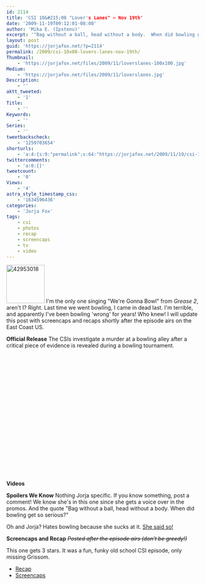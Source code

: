 ```yaml
---
id: 2114
title: 'CSI 10&#215;08 "Lover's Lanes" — Nov 19th'
date: '2009-11-19T09:12:01-08:00'
author: 'Mika E. (Ipstenu)'
excerpt: '"Bag without a ball, head without a body.  When did bowling get so serious?" New episode of _CSI_ tonight, November 19th. _Updated with screencaps and recap_'
layout: post
guid: 'https://jorjafox.net/?p=2114'
permalink: /2009/csi-10x08-lovers-lanes-nov-19th/
Thumbnail:
    - 'https://jorjafox.net/files/2009/11/loverslanes-100x100.jpg'
Medium:
    - 'https://jorjafox.net/files/2009/11/loverslanes.jpg'
Description:
    - ''
aktt_tweeted:
    - '1'
Title:
    - ''
Keywords:
    - ''
Series:
    - ''
tweetbackscheck:
    - '1259703654'
shorturls:
    - 'a:4:{s:9:"permalink";s:64:"https://jorjafox.net/2009/11/19/csi-10x08-lovers-lanes-nov-19th/";s:7:"tinyurl";s:26:"http://tinyurl.com/yg7d8pm";s:4:"isgd";s:18:"http://is.gd/52WaI";s:5:"bitly";s:20:"http://bit.ly/27c53M";}'
twittercomments:
    - 'a:0:{}'
tweetcount:
    - '0'
Views:
    - '4'
astra_style_timestamp_css:
    - '1634596436'
categories:
    - 'Jorja Fox'
tags:
    - csi
    - photos
    - recap
    - screencaps
    - tv
    - video
---
```


<a href="//static.jorjafox.net/wordpress/2009/11/42953018.jpg"><img src="//static.jorjafox.net/wordpress/2009/11/42953018-100x100.jpg" alt="42953018" title="42953018" width="100" height="100" class="alignleft size-thumbnail wp-image-2122" /></a> I'm the only one singing "We're Gonna Bowl" from _Grease 2_, aren't I?  Right.  Last time we went bowling, I came in dead last. I'm terrible, and apparently I've been bowling 'wrong' for years! Who knew! I will update this post with screencaps and recaps shortly after the episode airs on the East Coast US.

**Official Release**
The CSIs investigate a murder at a bowling alley after a critical piece of evidence is revealed during a bowling tournament.

**Videos**
<object width="425" height="344"><param name="movie" value="http://www.youtube.com/v/A_Zusll7yl8&hl=en&fs=1"></param><param name="allowFullScreen" value="true"></param><param name="allowscriptaccess" value="always"></param><embed src="http://www.youtube.com/v/A_Zusll7yl8&hl=en&fs=1" type="application/x-shockwave-flash" allowscriptaccess="always" allowfullscreen="true" width="425" height="344"></embed></object>

**Spoilers We Know**
Nothing Jorja specific. If you know something, post a comment!  We know she's in this one since she gets a voice over in the promos.  And the quote "Bag without a ball, head without a body.  When did bowling get so serious?"

Oh and Jorja?  Hates bowling because she sucks at it.  <a href="http://bit.ly/4khvls ">She said so!</a>

**Screencaps and Recap**
<del datetime="2009-11-20T02:57:40+00:00">_Posted after the episode airs (don't be greedy!)_</del>

This one gets 3 stars.  It was a fun, funky old school CSI episode, only missing Grissom.

<ul>
	<li><a href="https://jorjafox.net/wiki/Lover%27s_Lanes">Recap</a></li>
	<li><a href="https://jorjafox.net/gallery/tv/csi/season10/loverslanes/">Screencaps</a></li>
</ul>
